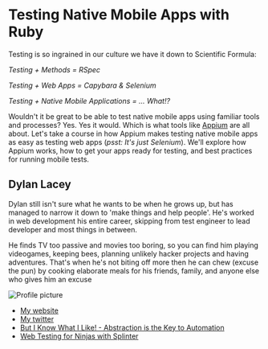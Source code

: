 # Testing Native Mobile Apps with Ruby
Testing is so ingrained in our culture we have it down to Scientific Formula:  

_Testing + Methods = RSpec_

_Testing + Web Apps = Capybara & Selenium_

_Testing + Native Mobile Applications = ... What!?_

Wouldn't it be great to be able to test native mobile apps using familiar tools and processes?  Yes.  Yes it would.  Which is what tools like [Appium](http://www.appium.io) are all about.
Let's take a course in how Appium makes testing native mobile apps as easy as testing web apps (_psst: It's just Selenium_).  We'll explore how Appium works, how to get your apps ready for testing, and best practices for running mobile tests.


## Dylan Lacey

Dylan still isn't sure what he wants to be when he grows up, but has managed to narrow it down to 'make things and help people'. He's worked in web development his entire career, skipping from test engineer to lead developer and most things in between.

He finds TV too passive and movies too boring, so you can find him playing videogames, keeping bees, planning unlikely hacker projects and having adventures. That's when he's not biting off more then he can chew (excuse the pun) by cooking elaborate meals for his friends, family, and anyone else who gives him an excuse

![Profile picture](https://raw.github.com/rubyaustralia/rubyconfau-2014-cfp/master/example/profile_picture.jpg)

- [My website](http://d-flat.dylanlacey.com)
- [My twitter](https://twitter.com/dylanlacey)
- [But I Know What I Like! - Abstraction is the Key to Automation](http://spring2013.stpcon.com/handouts/105_Lacey.pdf)
- [Web Testing for Ninjas with Splinter](http://pyvideo.org/video/2237/web-testing-for-ninjas-with-splinter)
